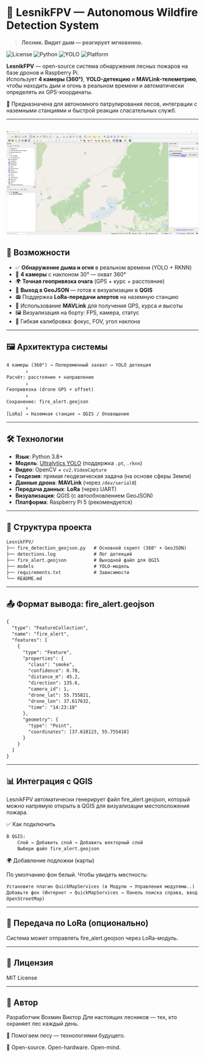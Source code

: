 # 🌲 LesnikFPV — Autonomous Wildfire Detection System

> **Лесник. Видит дым — реагирует мгновенно.**

![License](https://img.shields.io/badge/license-MIT-blue.svg)
![Python](https://img.shields.io/badge/Python-3.8%2B-green.svg)
![YOLO](https://img.shields.io/badge/Model-YOLOv8-orange)
![Platform](https://img.shields.io/badge/Platform-Raspberry_Pi_5-orange)

**LesnikFPV** — open-source система обнаружения лесных пожаров на базе дронов и Raspberry Pi.  
Использует **4 камеры (360°)**, **YOLO-детекцию** и **MAVLink-телеметрию**, чтобы находить дым и огонь в реальном времени и автоматически определять их GPS-координаты.

🚀 Предназначена для автономного патрулирования лесов, интеграции с наземными станциями и быстрой реакции спасательных служб.

---
![LesnikFPV в QGIS](https://github.com/VohminV/LesnikFPV/raw/main/demo.png)
---
## 🎯 Возможности

- ✅ **Обнаружение дыма и огня** в реальном времени (YOLO + RKNN)
- 📸 **4 камеры** с наклоном 30° — охват 360°
- 🌍 **Точная геопривязка очага** (GPS + курс + расстояние)
- 📡 **Выход в GeoJSON** — готов к визуализации в **QGIS**
- 📻 Поддержка **LoRa-передачи алертов** на наземную станцию
- 🧭 Использование **MAVLink** для получения GPS, курса и высоты
- 🖼 Визуализация на борту: FPS, камера, статус
- 🔧 Гибкая калибровка: фокус, FOV, угол наклона

---

## 🖼 Архитектура системы
```
4 камеры (360°) → Попеременный захват → YOLO детекция
       ↓
Расчёт: расстояние + направление
       ↓
Геопривязка (drone GPS + offset)
       ↓
Сохранение: fire_alert.geojson
       ↓
[LoRa] → Наземная станция → QGIS / Оповещение
```
---

## 🛠 Технологии

- **Язык**: Python 3.8+
- **Модель**: [Ultralytics YOLO](https://github.com/ultralytics/ultralytics) (поддержка `.pt`, `.rknn`)
- **Видео**: OpenCV + `cv2.VideoCapture`
- **Геодезия**: прямая геодезическая задача (на основе сферы Земли)
- **Данные дрона**: **MAVLink** (через `/dev/serial0`)
- **Передача данных**: **LoRa** (через UART)
- **Визуализация**: QGIS (с автообновлением GeoJSON)
- **Платформа**: Raspberry Pi 5 (рекомендуется)

---

## 📂 Структура проекта 
```
LesnikFPV/
├── fire_detection_geojson.py   # Основной скрипт (360° + GeoJSON)
├── detections.log              # Лог детекций
├── fire_alert.geojson          # Выходной файл для QGIS
├── models                      # YOLO-модель
├── requirements.txt            # Зависимости
└── README.md
```

---

## 📤 Формат вывода: fire_alert.geojson
```
{
  "type": "FeatureCollection",
  "name": "fire_alert",
  "features": [
    {
      "type": "Feature",
      "properties": {
        "class": "smoke",
        "confidence": 0.78,
        "distance_m": 45.2,
        "direction": 135.6,
        "camera_id": 1,
        "drone_lat": 55.755821,
        "drone_lon": 37.617632,
        "time": "14:23:18"
      },
      "geometry": {
        "type": "Point",
        "coordinates": [37.618123, 55.755410]
      }
    }
  ]
}
```
---

## 📊 Интеграция с QGIS

LesnikFPV автоматически генерирует файл fire_alert.geojson, который можно напрямую открыть в QGIS для визуализации местоположения пожара.

✅ Как подключить 

    В QGIS:
        Слой → Добавить слой → Добавить векторный слой
        Выбери файл fire_alert.geojson
         
🌍 Добавление подложки (карты) 

По умолчанию фон белый. Чтобы увидеть местность: 

    Установите плагин QuickMapServices (в Модули → Управления модулями..)
    Добавьте фон (Интернет → QuickMapServices → Панель поиска справа, ввод OpenStreetMap)

---

## 📡 Передача по LoRa (опционально) 

Система может отправлять fire_alert.geojson через LoRa-модуль.

---

## 📄 Лицензия 

MIT License

---

## 🙌 Автор 

Разработчик Вохмин Виктор
Для настоящих лесников — тех, кто охраняет лес каждый день. 

🌲 Помогаем лесу — технологиями будущего.

🔧 Open-source. Open-hardware. Open-mind. 

